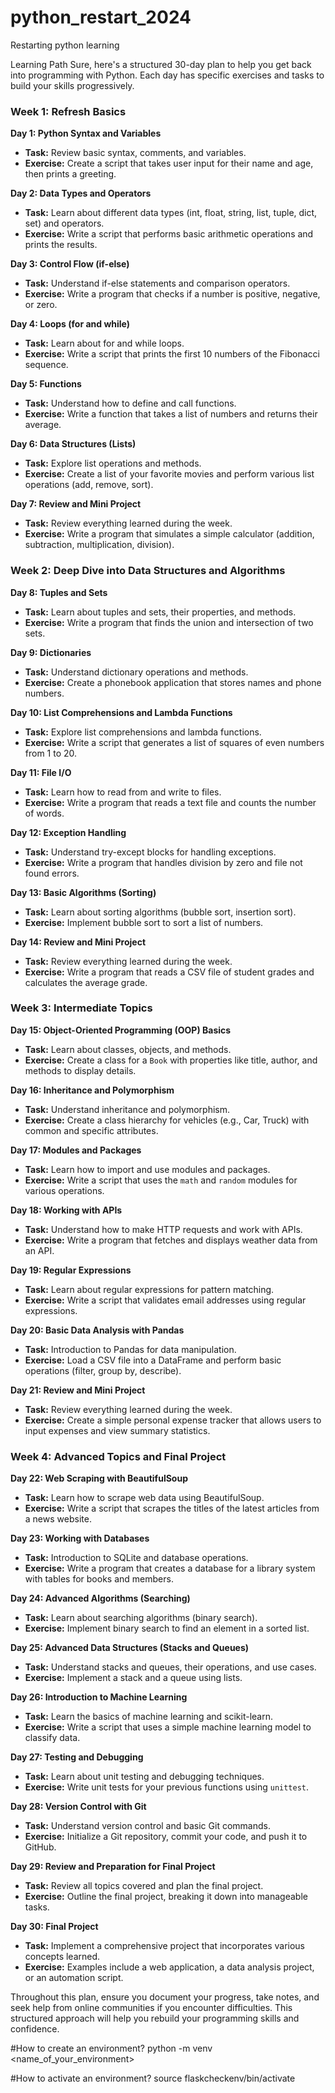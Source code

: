 # python_restart_2024
Restarting python learning

Learning Path
Sure, here's a structured 30-day plan to help you get back into programming with Python. Each day has specific exercises and tasks to build your skills progressively.

### Week 1: Refresh Basics

**Day 1: Python Syntax and Variables**
- **Task:** Review basic syntax, comments, and variables.
- **Exercise:** Create a script that takes user input for their name and age, then prints a greeting.

**Day 2: Data Types and Operators**
- **Task:** Learn about different data types (int, float, string, list, tuple, dict, set) and operators.
- **Exercise:** Write a script that performs basic arithmetic operations and prints the results.

**Day 3: Control Flow (if-else)**
- **Task:** Understand if-else statements and comparison operators.
- **Exercise:** Write a program that checks if a number is positive, negative, or zero.

**Day 4: Loops (for and while)**
- **Task:** Learn about for and while loops.
- **Exercise:** Write a script that prints the first 10 numbers of the Fibonacci sequence.

**Day 5: Functions**
- **Task:** Understand how to define and call functions.
- **Exercise:** Write a function that takes a list of numbers and returns their average.

**Day 6: Data Structures (Lists)**
- **Task:** Explore list operations and methods.
- **Exercise:** Create a list of your favorite movies and perform various list operations (add, remove, sort).

**Day 7: Review and Mini Project**
- **Task:** Review everything learned during the week.
- **Exercise:** Write a program that simulates a simple calculator (addition, subtraction, multiplication, division).

### Week 2: Deep Dive into Data Structures and Algorithms

**Day 8: Tuples and Sets**
- **Task:** Learn about tuples and sets, their properties, and methods.
- **Exercise:** Write a program that finds the union and intersection of two sets.

**Day 9: Dictionaries**
- **Task:** Understand dictionary operations and methods.
- **Exercise:** Create a phonebook application that stores names and phone numbers.

**Day 10: List Comprehensions and Lambda Functions**
- **Task:** Explore list comprehensions and lambda functions.
- **Exercise:** Write a script that generates a list of squares of even numbers from 1 to 20.

**Day 11: File I/O**
- **Task:** Learn how to read from and write to files.
- **Exercise:** Write a program that reads a text file and counts the number of words.

**Day 12: Exception Handling**
- **Task:** Understand try-except blocks for handling exceptions.
- **Exercise:** Write a program that handles division by zero and file not found errors.

**Day 13: Basic Algorithms (Sorting)**
- **Task:** Learn about sorting algorithms (bubble sort, insertion sort).
- **Exercise:** Implement bubble sort to sort a list of numbers.

**Day 14: Review and Mini Project**
- **Task:** Review everything learned during the week.
- **Exercise:** Write a program that reads a CSV file of student grades and calculates the average grade.

### Week 3: Intermediate Topics

**Day 15: Object-Oriented Programming (OOP) Basics**
- **Task:** Learn about classes, objects, and methods.
- **Exercise:** Create a class for a `Book` with properties like title, author, and methods to display details.

**Day 16: Inheritance and Polymorphism**
- **Task:** Understand inheritance and polymorphism.
- **Exercise:** Create a class hierarchy for vehicles (e.g., Car, Truck) with common and specific attributes.

**Day 17: Modules and Packages**
- **Task:** Learn how to import and use modules and packages.
- **Exercise:** Write a script that uses the `math` and `random` modules for various operations.

**Day 18: Working with APIs**
- **Task:** Understand how to make HTTP requests and work with APIs.
- **Exercise:** Write a program that fetches and displays weather data from an API.

**Day 19: Regular Expressions**
- **Task:** Learn about regular expressions for pattern matching.
- **Exercise:** Write a script that validates email addresses using regular expressions.

**Day 20: Basic Data Analysis with Pandas**
- **Task:** Introduction to Pandas for data manipulation.
- **Exercise:** Load a CSV file into a DataFrame and perform basic operations (filter, group by, describe).

**Day 21: Review and Mini Project**
- **Task:** Review everything learned during the week.
- **Exercise:** Create a simple personal expense tracker that allows users to input expenses and view summary statistics.

### Week 4: Advanced Topics and Final Project

**Day 22: Web Scraping with BeautifulSoup**
- **Task:** Learn how to scrape web data using BeautifulSoup.
- **Exercise:** Write a script that scrapes the titles of the latest articles from a news website.

**Day 23: Working with Databases**
- **Task:** Introduction to SQLite and database operations.
- **Exercise:** Write a program that creates a database for a library system with tables for books and members.

**Day 24: Advanced Algorithms (Searching)**
- **Task:** Learn about searching algorithms (binary search).
- **Exercise:** Implement binary search to find an element in a sorted list.

**Day 25: Advanced Data Structures (Stacks and Queues)**
- **Task:** Understand stacks and queues, their operations, and use cases.
- **Exercise:** Implement a stack and a queue using lists.

**Day 26: Introduction to Machine Learning**
- **Task:** Learn the basics of machine learning and scikit-learn.
- **Exercise:** Write a script that uses a simple machine learning model to classify data.

**Day 27: Testing and Debugging**
- **Task:** Learn about unit testing and debugging techniques.
- **Exercise:** Write unit tests for your previous functions using `unittest`.

**Day 28: Version Control with Git**
- **Task:** Understand version control and basic Git commands.
- **Exercise:** Initialize a Git repository, commit your code, and push it to GitHub.

**Day 29: Review and Preparation for Final Project**
- **Task:** Review all topics covered and plan the final project.
- **Exercise:** Outline the final project, breaking it down into manageable tasks.

**Day 30: Final Project**
- **Task:** Implement a comprehensive project that incorporates various concepts learned.
- **Exercise:** Examples include a web application, a data analysis project, or an automation script.

Throughout this plan, ensure you document your progress, take notes, and seek help from online communities if you encounter difficulties. This structured approach will help you rebuild your programming skills and confidence.



#How to create an environment?
python -m venv <name_of_your_environment>


#How to activate an environment?
source flaskcheckenv/bin/activate